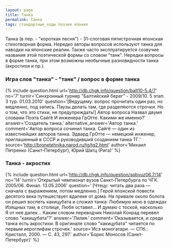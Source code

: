 ```yaml
---
layout: page
title: Танка
permalink: Танка
tags: стандартные_ходы поэзия япония
---
```

Танка (в пер. - "короткая песня") - 31-слоговая пятистрочная японская стихотворная форма. Нередко авторы вопросов используют танка для наводки на японские реалии. Также часто эксплуатируется созвучие названия этой поэтической формы со словом "танк". Нередки вопросы в форме танка, при этом возможны необычные разновидности танка (акростихи и пр.).

### Игра слов "танка" - "танк" / вопрос в форме танка 
{% include question.html
url='http://db.chgk.info/question/balt10-5.4/7'
no='7'
turnir='Синхронный турнир "Балтийский берег" - 2009/10. 5 этап. 3 тур. 01.03.2010'
question='[Ведущему: вопрос прочитать один раз, но медленно, под запись. Паузы делать там, где разделяются строчки. Но о том, что это стихи, не предупреждать!] 
    Автор вопроса 
    Назвал двумя словами 
    Поэта Сайгё 
    И инженера ГрОтте. 
    Какими же именно?'
answer='Создатель танка.'
alternative_answer='Автор танка.'
comment='Автор вопроса сочинил танка. Сайгё — один из известнейших авторов танка. Эдвард ГрОтте — немецкий инженер, приглашенный в СССР и руководивший созданием танка ТГ.'
source='http://bronetehnika.narod.ru/tg/tg2.html'
author='Михаил Петренко (Санкт-Петербург), Юрий Шатц (Рига)'
 %}

### Танка - акростих 
{% include question.html
url='http://db.chgk.info/question/spbvuz06.7/14'
no='14'
turnir='Открытый чемпионат вузов Санкт-Петербурга по ЧГК. 2005/06. Финал. 13.05.2006'
question=' [Чтецу: читать два раза — сначала с выражением, потом медленно.] 
    Герой японской повести десятого века путешествует вдалеке от дома. На привале около болота он решил воспеть какицубата и сложил танка: 
    Любимую мою в одеждах 
    Изящных там, в столице, 
    Любя оставил... 
    И думаю с тоской, насколько 
    Я от нее далек... 
    Каким словом переводчик Николай Конрад перевел слово "какицубата"?'
answer='Лилия.'
comment='Оказывается, и среди танка есть акростихи. В оригинале слово "какицубата" читается по первым иероглифам строчек.'
source='Исэ моногатари. — СПб.: Кристалл, 2000. — С. 43, 297.'
author='Борис Моносов (Санкт-Петербург)'
 %}

  
